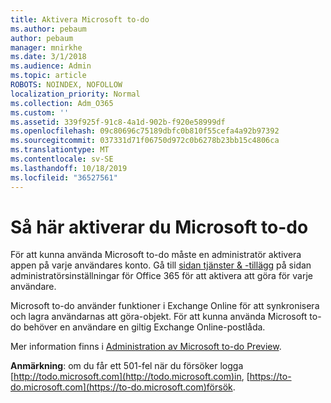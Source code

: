 ```yaml
---
title: Aktivera Microsoft to-do
ms.author: pebaum
author: pebaum
manager: mnirkhe
ms.date: 3/1/2018
ms.audience: Admin
ms.topic: article
ROBOTS: NOINDEX, NOFOLLOW
localization_priority: Normal
ms.collection: Adm_O365
ms.custom: ''
ms.assetid: 339f925f-91c8-4a1d-902b-f920e58999df
ms.openlocfilehash: 09c80696c75189dbfc0b810f55cefa4a92b97392
ms.sourcegitcommit: 037331d71f06750d972c0b6278b23bb15c4806ca
ms.translationtype: MT
ms.contentlocale: sv-SE
ms.lasthandoff: 10/18/2019
ms.locfileid: "36527561"
---
```

# <a name="how-to-enable-microsoft-to-do"></a>Så här aktiverar du Microsoft to-do

För att kunna använda Microsoft to-do måste en administratör aktivera appen på varje användares konto. Gå till [sidan tjänster &amp; -tillägg](https://portal.office.com/adminportal/home#/Settings/ServicesAndAddIns) på sidan administratörsinställningar för Office 365 för att aktivera att göra för varje användare. 
  
Microsoft to-do använder funktioner i Exchange Online för att synkronisera och lagra användarnas att göra-objekt. För att kunna använda Microsoft to-do behöver en användare en giltig Exchange Online-postlåda.
  
Mer information finns i [Administration av Microsoft to-do Preview](https://support.office.com/article/490c1a8c-2333-4952-8125-841afadb9620.aspx).
  
 **Anmärkning**: om du får ett 501-fel när du försöker logga [http://todo.microsoft.com](http://todo.microsoft.com)in, [https://to-do.microsoft.com](https://to-do.microsoft.com)försök.
  

